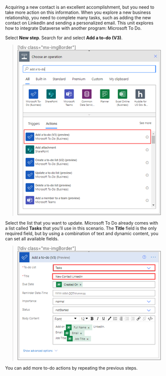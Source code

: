 Acquiring a new contact is an excellent accomplishment, but you need to take more action on this information. When you explore a new business relationship, you need to complete many tasks, such as adding the new contact on LinkedIn and sending a personalized email. This unit explores how to integrate Dataverse with another program: Microsoft To Do.

Select **New step**. Search for and select **Add a to-do (V3)**.

> [!div class="mx-imgBorder"]
> [![Screenshot of the Choose an operation dialog box showing search results for Add a to-do (V3).](../media/7-add-to-do.png)](../media/7-add-to-do.png#lightbox)

Select the list that you want to update. Microsoft To Do already comes with a list called **Tasks** that you'll use in this scenario. The **Title** field is the only required field, but by using a combination of text and dynamic content, you can set all available fields.

> [!div class="mx-imgBorder"]
> [![Screenshot of the Add a to-do (V3) dialog box.](../media/8-to-do-content.png)](../media/8-to-do-content.png#lightbox)

You can add more to-do actions by repeating the previous steps.

